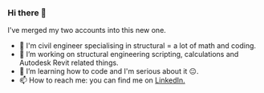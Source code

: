### Hi there 👋
I've merged my two accounts into this new one.
- :construction_worker: I'm civil engineer specialising in structural = a lot of math and coding.
- 🔭 I’m working on structural engineering scripting, calculations and Autodesk Revit related things.
- 🌱 I’m learning how to code and I'm serious about it :neutral_face:.
- 📫 How to reach me: you can find me on [LinkedIn.](https://www.linkedin.com/in/mwolinski/)
<!--
**WT-MWO/WT-MWO** is a ✨ _special_ ✨ repository because its `README.md` (this file) appears on your GitHub profile.

Here are some ideas to get you started:

- 🔭 I’m currently working on ...
- 🌱 I’m currently learning ...
- 👯 I’m looking to collaborate on ...
- 🤔 I’m looking for help with ...
- 💬 Ask me about ...
- 📫 How to reach me: ...
- 😄 Pronouns: ...
- ⚡ Fun fact: ...
-->
